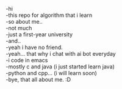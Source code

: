 -hi<br>
-this repo for algorithm that i learn<br>
-so about me..<br>
-not much<br>
-just a first-year university<br>
-and..<br>
-yeah i have no friend.<br>
-yeah... that why i chat with ai bot everyday<br>
-i code in emacs<br>
-mostly c and java (i just started learn java)<br>
-python and cpp... (i will learn soon)<br>
-bye, that all about me. :D <br>